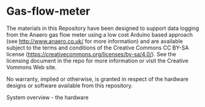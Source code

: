# Gas-flow-meter

The materials in this Repository have been designed to support data logging from the Anaero gas flow meter using a low cost Arduino based approach (see http://www.anaero.co.uk/ for more information) and are available subject to the terms and conditions of the Creative Commons CC BY-SA license
(https://creativecommons.org/licenses/by-sa/4.0/). See the licensing document in the repo for more information or visit the Creative Vommons Web site.

No warranty, implied or otherwise, is granted in respect of the hardware designs or software available from this repository.

System overview - the hardware





